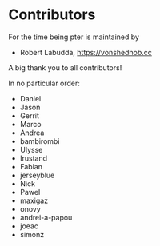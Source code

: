 # Contributors

For the time being pter is maintained by

 - Robert Labudda, <https://vonshednob.cc>

A big thank you to all contributors!

In no particular order:

 - Daniel
 - Jason
 - Gerrit
 - Marco
 - Andrea
 - bambirombi
 - Ulysse
 - lrustand
 - Fabian
 - jerseyblue
 - Nick
 - Pawel
 - maxigaz
 - onovy
 - andrei-a-papou
 - joeac
 - simonz


